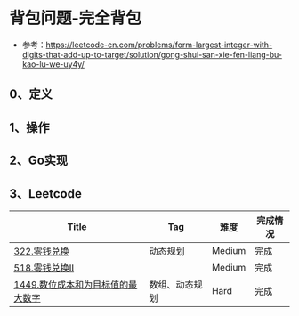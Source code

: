 # 背包问题-完全背包

- 参考：https://leetcode-cn.com/problems/form-largest-integer-with-digits-that-add-up-to-target/solution/gong-shui-san-xie-fen-liang-bu-kao-lu-we-uy4y/

## 0、定义

## 1、操作

## 2、Go实现

## 3、Leetcode

| Title                                                                                                           | Tag     | 难度     | 完成情况 |
|-----------------------------------------------------------------------------------------------------------------|---------|--------|------|
| [322.零钱兑换](https://leetcode-cn.com/problems/coin-change/)                                                       | 动态规划    | Medium | 完成   |
| [518.零钱兑换II](https://leetcode-cn.com/problems/coin-change-2/)                                                   |         | Medium | 完成   |
| [1449.数位成本和为目标值的最大数字](https://leetcode-cn.com/problems/form-largest-integer-with-digits-that-add-up-to-target/) | 数组、动态规划 | Hard   | 完成   |